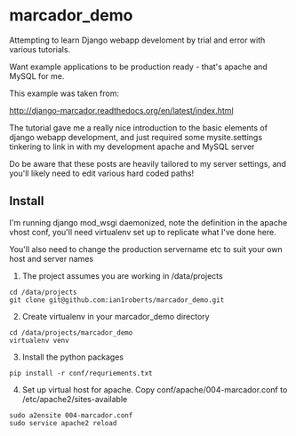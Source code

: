 marcador_demo
=============

Attempting to learn Django webapp develoment by trial and error with various tutorials.

Want example applications to be production ready - that's apache and MySQL for me.

This example was taken from:

http://django-marcador.readthedocs.org/en/latest/index.html

The tutorial gave me a really nice introduction to the basic elements of django webapp development, and just
required some mysite.settings tinkering to link in with my development apache and MySQL server

Do be aware that these posts are heavily tailored to my server settings, and you'll likely need to edit various
hard coded paths!

Install
-------

I'm running django mod_wsgi daemonized, note the definition in the apache vhost conf, you'll need virtualenv
set up to replicate what I've done here.

You'll also need to change the production servername etc to suit your own host and server names


1. The project assumes you are working in /data/projects

````
cd /data/projects
git clone git@github.com:ian1roberts/marcador_demo.git
````

2. Create virtualenv in your marcador_demo directory 

````
cd /data/projects/marcador_demo
virtualenv venv
```` 

3. Install the python packages

````
pip install -r conf/requriements.txt
````

4. Set up virtual host for apache. Copy conf/apache/004-marcador.conf to /etc/apache2/sites-available

````
sudo a2ensite 004-marcador.conf
sudo service apache2 reload
````

